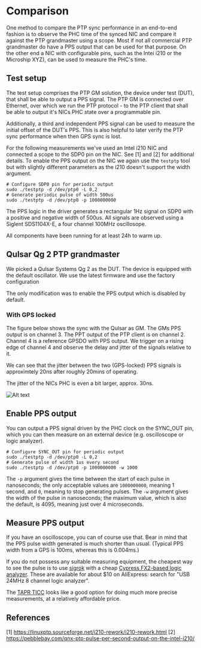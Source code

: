 # Comparison

One method to compare the PTP sync performance in an end-to-end fashion is to observe the PHC time of the synced NIC and compare it against the PTP grandmaster using a scope.
Most if not all commercial PTP grandmaster do have a PPS output that can be used for that purpose. On the other end a NIC with configurable pins, such as the Intei i210 or the
Microship XYZ), can be used to measure the PHC's time.

## Test setup

The test setup comprises the PTP GM solution, the device under test (DUT), that shall be able to output a PPS signal. The PTP GM is connected over Ethernet, over which we
run the PTP protocol - to the PTP client that shall be able to output it's NICs PHC state over a programmable pin. 

Additionally, a third and independent PPS signal can be used to measure the initial offset of the DUT's PPS.
This is also helpful to later verify the PTP sync performance when then GPS sync is lost.

For the following measurements we've used an Intel i210 NIC and connected a scope to the SDP0 pin on the NIC. See [1] and [2] for additional details.
To enable the PPS output on the NIC we again use the `testptp` tool but with slightly different parameters as the i210 doesn't support the width argument.

```
# Configure SDP0 pin for periodic output
sudo ./testptp -d /dev/ptp0 -L 0,2
# Generate periodic pulse of width 500us
sudo ./testptp -d /dev/ptp0 -p 1000000000
```

The PPS logic in the driver generates a rectangular 1Hz signal on SDP0 with a positive and negative width of 500us. All signals are observed using a Siglent SDS1104X-E,
a four channel 100MHz oscillosope.

All components have been running for at least 24h to warm up. 


## Qulsar Qg 2 PTP grandmaster

We picked a Qulsar Systems Qg 2 as the DUT. The device is equipped with the default oscillator. We use
the latest firmware and use the factory configuration

The only modification was to enable the PPS output which is disabled by default.

### With GPS locked

The figure below shows the sync with the Qulsar as GM. The GMs PPS output is on channel 3. The PPT output of the PTP client is on channel 2.
Channel 4 is a reference GPSDO with PPS output. We trigger on a rising edge of channel 4 and observe the delay and jitter of the signals relative to it.

We can see that the jitter between the two (GPS-locked) PPS signals is approximtely 20ns after roughly 20mins of operating.

The jitter of the NICs PHC is even a bit larger, approx. 30ns.

![Alt text](qg2_gps_lcoked.png)








## Enable PPS output

You can output a PPS signal driven by the PHC clock on the SYNC_OUT pin,
which you can then measure on an external device (e.g. oscilloscope or logic analyzer).

```
# Configure SYNC_OUT pin for periodic output
sudo ./testptp -d /dev/ptp0 -L 0,2
# Generate pulse of width 1us every second
sudo ./testptp -d /dev/ptp0 -p 1000000000 -w 1000
```
The `-p` argument gives the time between the start of each pulse in nanoseconds;
the only acceptable values are `1000000000`, meaning 1 second, and `0`, meaning
to stop generating pulses.
The `-w` argument gives the width of the pulse in nanoseconds; the maximum value, which is
also the default, is 4095, meaning just over 4 microseconds.

## Measure PPS output

If you have an oscilloscope, you can of course use that. Bear in mind that the PPS pulse width generated is much shorter than usual. (Typical PPS width from a GPS is 100ms, whereas this is 0.004ms.)

If you do not possess any suitable measuring equipment, the cheapest way to see the pulse is to use [sigrok](https://sigrok.org/wiki/Main_Page) with a cheap [Cypress FX2-based logic analyzer](https://sigrok.org/wiki/VKTECH_saleae_clone). These are available for about $10 on AliExpress: search for "USB 24MHz 8 channel logic analyzer".

The [TAPR TICC](https://tapr.org/product/tapr-ticc/) looks like a good option for doing much more precise measurements, at a relatively affordable price.



## References

[1] https://linuxptp.sourceforge.net/i210-rework/i210-rework.html
[2] https://pebblebay.com/qnx-ptp-pulse-per-second-output-on-the-intel-i210/